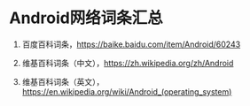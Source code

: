 # Android网络词条汇总

1. 百度百科词条，https://baike.baidu.com/item/Android/60243

2. 维基百科词条（中文），https://zh.wikipedia.org/zh/Android

3. 维基百科词条（英文），https://en.wikipedia.org/wiki/Android_(operating_system) 
